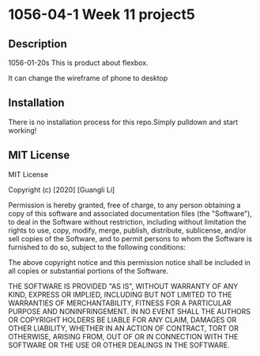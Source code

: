 # 1056-04-1 Week 11 project5

## Description
1056-01-20s This is product about flexbox.

It can change the wireframe of phone to desktop

## Installation
There is no installation process for this repo.Simply pulldown and start working!

## MIT License

MIT License

Copyright (c) [2020] [Guangli Li]

Permission is hereby granted, free of charge, to any person obtaining a copy
of this software and associated documentation files (the "Software"), to deal
in the Software without restriction, including without limitation the rights
to use, copy, modify, merge, publish, distribute, sublicense, and/or sell
copies of the Software, and to permit persons to whom the Software is
furnished to do so, subject to the following conditions:

The above copyright notice and this permission notice shall be included in all
copies or substantial portions of the Software.

THE SOFTWARE IS PROVIDED "AS IS", WITHOUT WARRANTY OF ANY KIND, EXPRESS OR
IMPLIED, INCLUDING BUT NOT LIMITED TO THE WARRANTIES OF MERCHANTABILITY,
FITNESS FOR A PARTICULAR PURPOSE AND NONINFRINGEMENT. IN NO EVENT SHALL THE
AUTHORS OR COPYRIGHT HOLDERS BE LIABLE FOR ANY CLAIM, DAMAGES OR OTHER
LIABILITY, WHETHER IN AN ACTION OF CONTRACT, TORT OR OTHERWISE, ARISING FROM,
OUT OF OR IN  CONNECTION WITH THE SOFTWARE OR THE USE OR OTHER DEALINGS IN THE
SOFTWARE.